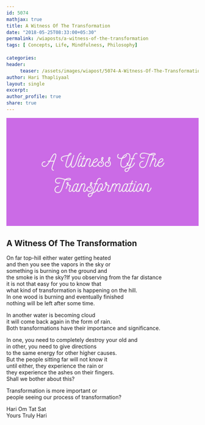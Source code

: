 ```yaml
--- 
id: 5074
mathjax: true  
title: A Witness Of The Transformation
date: "2018-05-25T08:33:00+05:30"
permalink: /wiaposts/a-witness-of-the-transformation
tags: [ Concepts, Life, Mindfulness, Philosophy]    

categories: 
header:
     teaser: /assets/images/wiapost/5074-A-Witness-Of-The-Transformation.jpg
author: Hari Thapliyaal 
layout: single 
excerpt:  
author_profile: true 
share: true 
---
```


![A Witness Of The Transformation](/assets/images/wiapost/5074-A-Witness-Of-The-Transformation.jpg)     

## A Witness Of The Transformation

    
On far top-hill either water getting heated     
and then you see the vapors in the sky or     
something is burning on the ground and     
the smoke is in the sky?If you observing from the far distance     
it is not that easy for you to know that     
what kind of transformation is happening on the hill.    
In one wood is burning and eventually finished     
nothing will be left after some time.    
    
In another water is becoming cloud     
it will come back again in the form of rain.    
Both transformations have their importance and significance.    
     
In one, you need to completely destroy your old and     
in other, you need to give directions     
to the same energy for other higher causes.    
But the people sitting far will not know it     
until either, they experience the rain or     
they experience the ashes on their fingers.     
Shall we bother about this?    
    
Transformation is more important or     
people seeing our process of transformation?    
    
Hari Om Tat Sat     
Yours Truly Hari    
    
    
